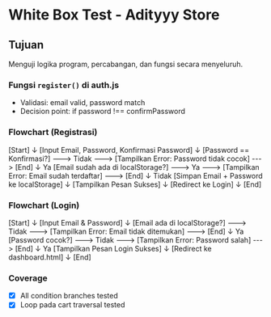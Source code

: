 # White Box Test - Adityyy Store

## Tujuan
Menguji logika program, percabangan, dan fungsi secara menyeluruh.

### Fungsi `register()` di auth.js
- Validasi: email valid, password match
- Decision point: if password !== confirmPassword

### Flowchart (Registrasi)
[Start]
   ↓
[Input Email, Password, Konfirmasi Password]
   ↓
[Password == Konfirmasi?] ---> Tidak ---> [Tampilkan Error: Password tidak cocok] ---> [End]
   ↓ Ya
[Email sudah ada di localStorage?] ---> Ya ---> [Tampilkan Error: Email sudah terdaftar] ---> [End]
   ↓ Tidak
[Simpan Email + Password ke localStorage]
   ↓
[Tampilkan Pesan Sukses]
   ↓
[Redirect ke Login]
   ↓
[End]
### Flowchart (Login)
[Start]
   ↓
[Input Email & Password]
   ↓
[Email ada di localStorage?] ---> Tidak ---> [Tampilkan Error: Email tidak ditemukan] ---> [End]
   ↓ Ya
[Password cocok?] ---> Tidak ---> [Tampilkan Error: Password salah] ---> [End]
   ↓ Ya
[Tampilkan Pesan Login Sukses]
   ↓
[Redirect ke dashboard.html]
   ↓
[End]

### Coverage
- [x] All condition branches tested
- [x] Loop pada cart traversal tested

